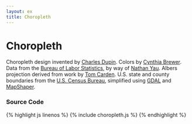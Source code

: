 ```yaml
---
layout: ex
title: Choropleth
---
```


# Choropleth

<div class="gallery" id="chart"> </div>
<link type="text/css" rel="stylesheet" href="choropleth.css"/>
<link type="text/css" rel="stylesheet" href="colorbrewer.css"/>
<script type="text/javascript" src="../d3.geo.js?2.4.2"> </script>
<script type="text/javascript" src="choropleth.js"> </script>

Choropleth design invented by [Charles Dupin](http://en.wikipedia.org/wiki/Charles_Dupin).
Colors by [Cynthia Brewer](http://colorbrewer.org/). Data from the
[Bureau of Labor Statistics](http://www.bls.gov/), by way of [Nathan
Yau](http://flowingdata.com/2009/11/12/how-to-make-a-us-county-thematic-map-using-free-tools/).
Albers projection derived from work by [Tom Carden](http://gist.github.com/476238).
U.S. state and county boundaries from the [U.S. Census Bureau](http://www.census.gov/),
simplified using [GDAL](http://www.gdal.org/) and [MapShaper](http://mapshaper.org/).

### Source Code

{% highlight js linenos %}
{% include choropleth.js %}
{% endhighlight %}
